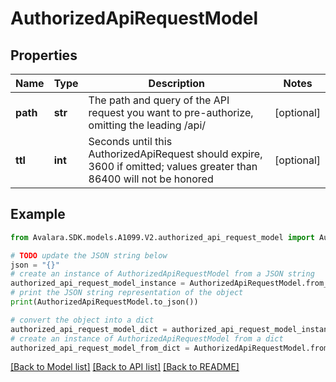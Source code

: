 # AuthorizedApiRequestModel


## Properties

Name | Type | Description | Notes
------------ | ------------- | ------------- | -------------
**path** | **str** | The path and query of the API request you want to pre-authorize, omitting the leading /api/ | [optional] 
**ttl** | **int** | Seconds until this AuthorizedApiRequest should expire, 3600 if omitted; values greater than 86400 will not be honored | [optional] 

## Example

```python
from Avalara.SDK.models.A1099.V2.authorized_api_request_model import AuthorizedApiRequestModel

# TODO update the JSON string below
json = "{}"
# create an instance of AuthorizedApiRequestModel from a JSON string
authorized_api_request_model_instance = AuthorizedApiRequestModel.from_json(json)
# print the JSON string representation of the object
print(AuthorizedApiRequestModel.to_json())

# convert the object into a dict
authorized_api_request_model_dict = authorized_api_request_model_instance.to_dict()
# create an instance of AuthorizedApiRequestModel from a dict
authorized_api_request_model_from_dict = AuthorizedApiRequestModel.from_dict(authorized_api_request_model_dict)
```
[[Back to Model list]](../README.md#documentation-for-models) [[Back to API list]](../README.md#documentation-for-api-endpoints) [[Back to README]](../README.md)



